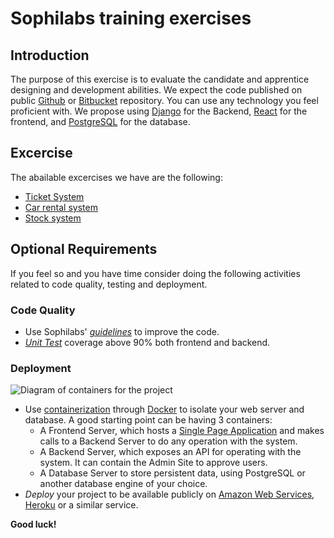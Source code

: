 # Sophilabs training exercises

## Introduction

The purpose of this exercise is to evaluate the candidate and apprentice designing and development abilities.
We expect the code published on public [Github](http://github.com/) or [Bitbucket](https://bitbucket.org/)
repository.
You can use any technology you feel proficient with. We propose using [Django](https://www.djangoproject.com/)
for the Backend, [React](https://reactjs.org/) for the frontend, and [PostgreSQL](http://postgresql.org/)
for the database.

## Excercise

The abailable excercises we have are the following:

- [Ticket System](./ticketing-system.md)
- [Car rental system](./car-rental-system.md)
- [Stock system](./stock-system.md)

## Optional Requirements

If you feel so and you have time consider doing the following activities related to code quality, testing and deployment.

### Code Quality

- Use Sophilabs' *[guidelines](https://sophilabs.co/guidelines/)* to improve the code.
- *[Unit Test](https://en.wikipedia.org/wiki/Unit_testing)* coverage above 90% both frontend and backend.

### Deployment

![Diagram of containers for the project](containers.png)

- Use [containerization](https://en.wikipedia.org/wiki/Operating-system-level_virtualization) through
  [Docker](https://www.docker.com/) to isolate your web server and database.  A good starting point
  can be having 3 containers:
  - A Frontend Server, which hosts a [Single Page Application](https://www.kirupa.com/react/creating_single_page_app_react_using_react_router.htm) and makes calls to a Backend Server to do any operation with the system.
  - A Backend Server, which exposes an API for operating with the system. It can contain the Admin Site to approve users.
  - A Database Server to store persistent data, using PostgreSQL or another database engine of your choice.
- *Deploy* your project to be available publicly on [Amazon Web Services](http://aws.amazon.com/), [Heroku](https://www.heroku.com/) or a similar service.

**Good luck!**